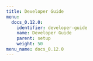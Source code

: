 ```yaml
---
title: Developer Guide
menu:
  docs_0.12.0:
    identifier: developer-guide
    name: Developer Guide
    parent: setup
    weight: 50
menu_name: docs_0.12.0
---
```

